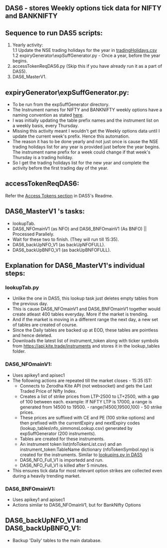 ## **DAS6 - stores Weekly options tick data for NIFTY and BANKNIFTY**

## **Sequence to run DAS5 scripts**:
1. Yearly activity:  
1.1 Update the NSE trading holidays for the year in [tradingHolidays.csv](https://github.com/rthennan/ZerodhaWebsocket/blob/main/DAS6/expiryGenerator/tradingHolidays.csv)  
1.2 expiryGenerator\expSuffGenerator.py - Once a year, before the year begins.
3. accessTokenReqDAS6.py (Skip this if you have already run it as a part of DAS5).
4. DAS6_MasterV1.

## **expiryGenerator\expSuffGenerator.py:**  
- To be run from the expSuffGenerator directory.
- The Instrument names for NIFTY and BANKNIFTY weekly options have a naming convention as stated [here](https://kite.trade/forum/discussion/5574/change-in-format-of-weekly-options-instruments).
- I was initially updating the table prefix names and the instrument list on a weekly basis, every Thursday.
- Missing this activity meant I wouldn't get the Weekly options data until I update the current week's prefix. Hence this automation.
- The reason it has to be done yearly and not just once is cause the NSE trading holidays list for any year is provided just before the year begins.  The instrument name prefix for a week could change if that week's Thursday is a trading holiday.
- So I get the trading holidays list for the new year and complete the activity before the first trading day of the year.

## **accessTokenReqDAS6:**
Refer the [Access Tokens section](https://github.com/rthennan/ZerodhaWebsocket/tree/main/DAS5#accesstoken---accesstokenreq-and-accesstokenreqdas6) in DAS5's Readme.

## **DAS6_MasterV1 's tasks**:
- lookupTab.
- DAS6_NFOmainV1 (as NFO) and DAS6_BNFOmainV1 (As BNFO) || Processed Parallely.
- Wait for these two to finish. (They will run till 15:35).
- DAS6_backUpNFO_V1 (as backUpNFOFULL).
- DAS6_backUpBNFO_V1 (as backUpBNFOFULL).

## **Explanation for DAS6_MasterV1's individual steps:**  
### **lookupTab.py**
- Unlike the one in DAS5, this lookup task just deletes empty tables from the previous day.
- This is cause DAS6_NFOmainV1 and DAS6_BNFOmainV1 together would create atleast 400 tables everyday. More if the market is trending.
- And if the market is moving in a different range the next day, a new set of tables are created of course.
- Since the Daily tables are backed up at EOD, these tables are pointless and hence deleted.  
- Downloads the latest list of instrument_token along with ticker symbols from https://api.kite.trade/instruments and stores it in the lookup_tables folder.

### **DAS6_NFOmainV1:**
- Uses apikey1 and apisec1
- The following actions are repeated till the market closes - 15:35 IST:
  - Connects to Zerodha Kite API (not websocket) and gets the Last Traded Price of Nifty Index.
  - Creates a list of strike prices from LTP-2500 to LT+2500, with a gap of 100 between each.
    example: If NiFTY LTP is 17000, a range is generated from 14500 to 19500.  - range(14500,19500,100) - 50 strike prices.
  - These prices are suffixed with CE and PE (100 strike options) and then prefixed with the currentExpiry and nextExpiry codes (lookup_tables\nfo_simmonsLookup.csv) generated by expSuffGenerator (200 instruments).
  - Tables are created for these instruments.
  - An instrument token list(nfoTokenList.csv) and an instrument_token:TableName dictionary (nfoTokenSymbol.npy) is created for the instruments. Similar to [lookupins.py in DAS5](https://github.com/rthennan/ZerodhaWebsocket/blob/main/DAS5/README.md#lookupinspy)
  - DAS6_NFO_Full_V1 is importedd and run.
  - DAS6_NFO_Full_V1 is killed after 5 minutes.
 - This ensures tick data for most relevant option strikes are collected even during a heavily trending market.

### **DAS6_BNFOmainV1:**
- Uses apikey1 and apisec1
- Actions similar to DAS6_NFOmainV1, but for BankNifty Options

## **DAS6_backUpNFO_V1 and DAS6_backUpBNFO_V1:**
- Backup 'Daily' tables to the main database.

